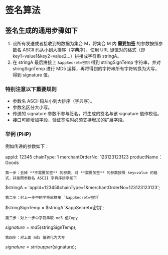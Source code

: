 # 签名算法

## 签名生成的通用步骤如下

1. 设所有发送或者接收到的数据为集合 M，将集合 M 内 **需要加签** 的参数按照参数名 ASCII 码从小到大排序（字典序），使用 URL 键值对的格式（即 key1=value1\&key2=value2…）拼接成字符串 stringA。
2. 在 stringA 最后拼接上 `&appSecret=密钥` 得到 stringSignTemp 字符串，并对 stringSignTemp 进行 MD5 运算，再将得到的字符串所有字符转换为大写，得到 signature 值。

### 特别注意以下重要规则

* 参数名 ASCII 码从小到大排序（字典序）。
* 参数名区分大小写。
* 传送的 signature 参数不参与签名，将生成的签名与该 signature 值作校验。
* 接口可能增加字段，验证签名时必须支持增加的扩展字段。

### 举例 (PHP)

例如传递的参数如下：


appId: 12345
chainType: 1
merchantOrderNo: 123123123123
productName：Goods

```
第一步：去掉 **不需要加签** 的参数，对 **需要加签** 的参数按照 key=value 的格式，并按照参数名 ASCII 字典序排序如下
```

$stringA = 'appId=12345&chainType=1&merchantOrderNo=123123123123';

```
第二步：对上一步中的字符串拼接 `&appSecret=密钥`
```

$stringSignTemp = $stringA.'&appSecret=密钥';

```
第三步：对上一步中字符串取 md5 值Copy
```

$signature = md5($stringSignTemp);

```
第四步：对上面 md5 值转化为大写
```

$signature = strtoupper($signature);
